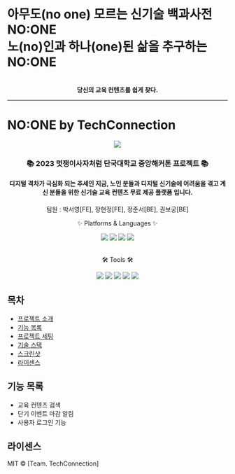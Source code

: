 # 아무도(no one) 모르는 신기술 백과사전 NO:ONE <br /> 노(no)인과 하나(one)된 삶을 추구하는 NO:ONE

<div align="center">
  <br>
  <strong>당신의 교육 컨텐츠를 쉽게 찾다.</strong>
</div>

---
# NO:ONE by TechConnection
<div align=center>
	<img src="https://capsule-render.vercel.app/api?type=waving&color=auto&height=200&section=header&text=NO:ONE%20Project&fontSize=90" />	
</div>
<div align=center>
	<h3>📚 2023 멋쟁이사자처럼 단국대학교 중앙해커톤 프로젝트 📚</h3>
  <h4>디지털 격차가 극심화 되는 추세인 지금, 노인 분들과 디지털 신기술에 어려움을 겪고 계신 분들을 위한
신기술 교육 컨텐츠 무료 제공 플랫폼 입니다. 
</h4>
  <p>팀원 : 박서영[FE], 장현정[FE], 정준서[BE], 권보궁[BE]</p>
	<p>✨ Platforms & Languages ✨</p>
  
</div>
<div align="center">
	<img src="https://img.shields.io/badge/Java-007396?style=flat&logo=Conda-Forge&logoColor=white" />
	<img src="https://img.shields.io/badge/JavaScript-F7DF1E?style=flat&logo=JavaScript&logoColor=white" />
	<img src="https://img.shields.io/badge/Spring-6DB33F?style=flat&logo=Spring&logoColor=white" />
	<img src="https://img.shields.io/badge/MySQL-4479A1?style=flat&logo=MySQL&logoColor=white" />
</div>
<br>
<div align=center>
	<p>🛠 Tools 🛠</p>
</div>
<div align=center>
	<img src="https://img.shields.io/badge/SpringBoot-2C2255?style=flat&logo=SpringBoot&logoColor=white" />
	<img src="https://img.shields.io/badge/Intellij-000000?style=flat&logo=intellijidea&logoColor=white" />
	<img src="https://img.shields.io/badge/GCP-F8DC75?style=flat&logo=GoogleCloud&logoColor=white" />
	<img src="https://img.shields.io/badge/GitHub-181717?style=flat&logo=GitHub&logoColor=white" />
	<img src="https://img.shields.io/badge/React-61DAFB?style=flat&logo=React&logoColor=white" />
</div>

## 목차

- [프로젝트 소개](#프로젝트-소개)
- [기능 목록](#기능-목록)
- [프로젝트 세팅](#프로젝트-세팅)
- [기술 스택](#기술-스택)
- [스크린샷](#스크린샷)
- [라이센스](#라이센스)


## 기능 목록

- 교육 컨텐츠 검색
- 단기 이벤트 마감 알림
- 사용자 로그인 기능


## 라이센스 
MIT © [Team. TechConnection]

